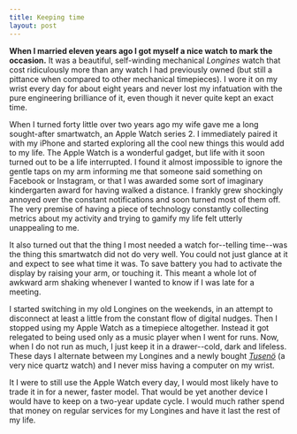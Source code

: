 ```yaml
---
title: Keeping time
layout: post
---
```


**When I married eleven years ago I got myself a nice watch to mark the occasion.** It was a beautiful, self-winding mechanical *Longines* watch that cost ridiculously more than any watch I had previously owned (but still a pittance when compared to other mechanical timepieces). I wore it on my wrist every day for about eight years and never lost my infatuation with the pure engineering brilliance of it, even though it never quite kept an exact time.

When I turned forty little over two years ago my wife gave me a long sought-after smartwatch, an Apple Watch series 2. I immediately paired it with my iPhone and started exploring all the cool new things this would add to my life. The Apple Watch is a wonderful gadget, but life with it soon turned out to be a life interrupted. I found it almost impossible to ignore the gentle taps on my arm informing me that someone said something on Facebook or Instagram, or that I was awarded some sort of imaginary kindergarten award for having walked a distance. I frankly grew shockingly annoyed over the constant notifications and soon turned most of them off. The very premise of having a piece of technology constantly collecting metrics about my activity and trying to gamify my life felt utterly unappealing to me. 

It also turned out that the thing I most needed a watch for--telling time--was the thing this smartwatch did not do very well. You could not just glance at it and expect to see what time it was. To save battery you had to activate the display by raising your arm, or touching it. This meant a whole lot of awkward arm shaking whenever I wanted to know if I was late for a meeting.

I started switching in my old Longines on the weekends, in an attempt to disconnect at least a little from the constant flow of digital nudges. Then I stopped using my Apple Watch as a timepiece altogether. Instead it got relegated to being used only as a music player when I went for runs. Now, when I do not run as much, I just keep it in a drawer--cold, dark and lifeless. These days I alternate between my Longines and a newly bought *[Tusenö](https://tuseno.com/collections/first-42-collection/products/man-42-rosegold-black-brown-suede)* (a very nice quartz watch) and I never miss having a computer on my wrist.

It I were to still use the Apple Watch every day, I would most likely have to trade it in for a newer, faster model. That would be yet another device I would have to keep on a two-year update cycle. I would much rather spend that money on regular services for my Longines and have it last the rest of my life.